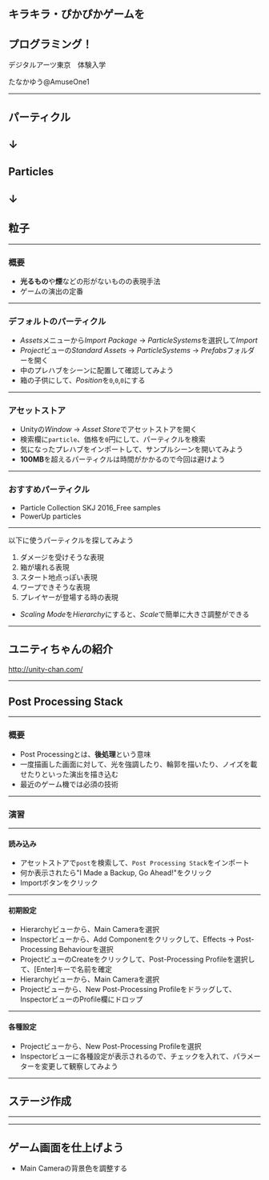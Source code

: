 ## キラキラ・ぴかぴかゲームを
## プログラミング！

デジタルアーツ東京　体験入学

たなかゆう@AmuseOne1

---

## パーティクル
## ↓
## Particles
## ↓
## 粒子

---

### 概要
- <b>光るもの</b>や<b>煙</b>などの形がないものの表現手法
- ゲームの演出の定番

---

### デフォルトのパーティクル

- <i>Assets</i>メニューから<i>Import Package</i> -> <i>ParticleSystems</i>を選択して<i>Import</i>
- <i>Project</i>ビューの<i>Standard Assets</i> -> <i>ParticleSystems</i> -> <i>Prefabs</i>フォルダーを開く
- 中のプレハブをシーンに配置して確認してみよう
- 箱の子供にして、<i>Position</i>を`0`,`0`,`0`にする

---

### アセットストア

- Unityの<i>Window</i> -> <i>Asset Store</i>でアセットストアを開く
- 検索欄に`particle`、価格を`0`円にして、パーティクルを検索
- 気になったプレハブをインポートして、サンプルシーンを開いてみよう
- <b>100MB</b>を超えるパーティクルは時間がかかるので今回は避けよう

---

### おすすめパーティクル

- Particle Collection SKJ 2016_Free samples
- PowerUp particles

---

以下に使うパーティクルを探してみよう

1. ダメージを受けそうな表現
1. 箱が壊れる表現
1. スタート地点っぽい表現
1. ワープできそうな表現
1. プレイヤーが登場する時の表現
- <i>Scaling Mode</i>を<i>Hierarchy</i>にすると、<i>Scale</i>で簡単に大きさ調整ができる

---

## ユニティちゃんの紹介

http://unity-chan.com/

---

## Post Processing Stack

---

### 概要
- Post Processingとは、**後処理**という意味
- 一度描画した画面に対して、光を強調したり、輪郭を描いたり、ノイズを載せたりといった演出を描き込む
- 最近のゲーム機では必須の技術

---

### 演習

---

#### 読み込み

- アセットストアで`post`を検索して、`Post Processing Stack`をインポート
- 何か表示されたら"I Made a Backup, Go Ahead!"をクリック
- Importボタンをクリック

---

#### 初期設定

- Hierarchyビューから、Main Cameraを選択
- Inspectorビューから、Add Componentをクリックして、Effects -> Post-Processing Behaviourを選択
- ProjectビューのCreateをクリックして、Post-Processing Profileを選択して、[Enter]キーで名前を確定
- Hierarchyビューから、Main Cameraを選択
- Projectビューから、New Post-Processing Profileをドラッグして、InspectorビューのProfile欄にドロップ

---

#### 各種設定

- Projectビューから、New Post-Processing Profileを選択
- Inspectorビューに各種設定が表示されるので、チェックを入れて、パラメーターを変更して観察してみよう

---

## ステージ作成

---


---

## ゲーム画面を仕上げよう

- Main Cameraの背景色を調整する
